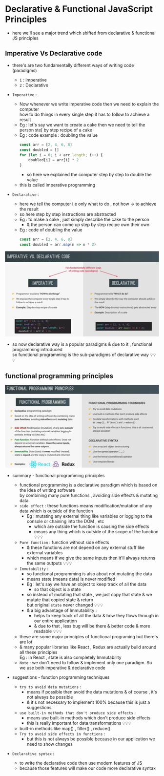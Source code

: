 # Declarative & Functional JavaScript Principles

- here we'll see a major trend which shifted from declarative & functional JS principles

## Imperative Vs Declarative code 

- there's are two fundamentally different ways of writing code (paradigms)
    - `1` : Imperative
    - `2` : Declarative

- `Imperative` : 
    - Now whenever we write Imperative code then we need to explain the computer <br>
        how to do things in every single step it has to follow to achieve a result
    - Eg : let's say we want to create a cake then we need to tell the person ste[ by step recipe of a cake
    - Eg : code example : doubling the value
        ```js
        const arr = [2, 4, 6, 8]
        const doubled = []
        for (let i = 0; i < arr.length; i++) {
            doubled[i] = arr[i] * 2
        }
        ```
        - so here we explained the computer step by step to double the value
    - this is called imperative programming

- `Declarative` : 
    - here we tell the computer i.e only what to do , not how -> to achieve the result 
    - so here step by step instructions are abstracted
    - Eg : to make a cake , just simply describe the cake to the person 
        - & the person can come up step by step recipe own their own
    - Eg : code of doubling the value
        ```js
        const arr = [2, 4, 6, 8]
        const doubled = arr.map(n => n * 2)
        ```
![Imperative Vs Declarative paradigms code](../notes-pics/17-module/15-lecture/lecture-15-0.jpg)

- so now declarative way is a popular paradigms & due to it , functional programming introduced <br>
    so functional programming is the sub-paradigms of declarative way 💡💡💡

## functional programming principles

![functional programming principles](../notes-pics/17-module/15-lecture/lecture-15-1.jpg)

- summary - functional programming principles
    - functional programming is a declarative paradigm which is based on the idea of writing software <br>
        by combining many pure functions , avoiding side effects & mutating data
    - `side effect` : these functions means modification/mutation of any data which is outside of the function
        - Eg : mutating any external thing like variables or logging to the console or chaining into the DOM , etc 
            - which are outside the function is causing the side effects 
            - means any thing which is outside of the scope of the function 💡💡💡
    - `Pure function` : function without side effects
        - & these functions are not depend on any external stuff like external variables
        - which means if we give the same inputs then it'll always returns the same outputs 💡💡💡
    - `Immutability` : 
        - so functional programming is also about not mutating the data
        - means state (means data) is never modified
        - Eg : let's say we have an object to keep track of all the data 
            - so that object is a state
        - so instead of mutating that state , we just copy that state & we mutate that copied state & return <br> 
            but original `state` never changed 💡💡💡 
        - & a big advantage of Immutability : 
            - helps to keep track of all the data & how they flows through in our entire application
            - & due to that , less bug will be there & better code & more readable 💡💡💡
    - these are some major principles of functional programing but there's are lot 
    - & many popular libraries like React , Redux are actually build around all these principles <br>
        Eg : in React , state is also completely Immutability
    - `Note` : we don't need to follow & implement only one paradigm. So we use both imperative & declarative code

- suggestions - function programming techniques
    - `try to avoid data mutations` : 
        - means if possible then avoid the data mutations & of course , it's not always be possible 
        - & it's not necessary to implement 100% because this is just a suggestions
    - `use built-in methods that don't produce side effects` :
        - means use built-in methods which don't produce side effects
        - this is really important for data transformations 💡💡💡
    - built-in methods like map() , filter() , reduce()
    - `Try to avoid side effects in functions` : 
        - but this is not always be possible because in our application we need to show changes
  
- `Declarative syntax` : 
    - to write the declarative code then use modern features of JS
    - because those features will make our code more declarative syntax

